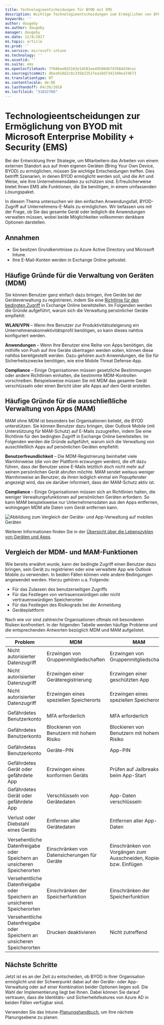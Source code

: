 ```yaml
---
title: Technologieentscheidungen für BYOD mit EMS
description: Wichtige Technologieentscheidungen zum Ermöglichen von BYOD und Schutz von Unternehmensdaten mit Microsoft Enterprise Mobility + Security
keywords: ''
author: dougeby
ms.author: dougeby
manager: dougeby
ms.date: 12/8/2017
ms.topic: article
ms.prod: ''
ms.service: microsoft-intune
ms.technology: ''
ms.assetid: ''
ms.suite: ems
ms.openlocfilehash: 7fb86ae8d3163e14581ee495004b74f684d30cec
ms.sourcegitcommit: dbea918d2c0c335b2251fea18d7341340eafd673
ms.translationtype: HT
ms.contentlocale: de-DE
ms.lasthandoff: 04/26/2018
ms.locfileid: "31832766"
---
```

# <a name="technology-decisions-for-enabling-byod-with-microsoft-enterprise-mobility--security-ems"></a>Technologieentscheidungen zur Ermöglichung von BYOD mit Microsoft Enterprise Mobility + Security (EMS)

Bei der Entwicklung Ihrer Strategie, um Mitarbeitern das Arbeiten von einem externen Standort aus auf ihren eigenen Geräten (Bring Your Own Device, BYOD) zu ermöglichen, müssen Sie wichtige Entscheidungen treffen. Dies betrifft Szenarien, in denen BYOD ermöglicht werden soll, und die Art und Weise, wie Ihre Unternehmensdaten zu schützen sind. Erfreulicherweise bietet Ihnen EMS alle Funktionen, die Sie benötigen, in einem umfassenden Lösungspaket.  

In diesem Thema untersuchen wir den einfachen Anwendungsfall, BYOD-Zugriff auf Unternehmens-E-Mails zu ermöglichen. Wir befassen uns mit der Frage, ob Sie das gesamte Gerät oder lediglich die Anwendungen verwalten müssen, wobei beide Möglichkeiten vollkommen denkbare Optionen darstellen.

## <a name="assumptions"></a>Annahmen
* Sie besitzen Grundkenntnisse zu Azure Active Directory und Microsoft Intune.
* Ihre E-Mail-Konten werden in Exchange Online gehostet.

## <a name="common-reasons-to-manage-the-device-mdm"></a>Häufige Gründe für die Verwaltung von Geräten (MDM)
Sie können Benutzer ganz einfach dazu bringen, ihre Geräte bei der Geräteverwaltung zu registrieren, indem Sie eine [Richtlinie für den bedingten Zugriff](https://docs.microsoft.com/azure/active-directory/active-directory-conditional-access-azure-portal) in Exchange Online bereitstellen. Im Folgenden werden die Gründe aufgeführt, warum sich die Verwaltung persönlicher Geräte empfiehlt:

**WLAN/VPN** – Wenn Ihre Benutzer zur Produktivitätssteigerung ein Unternehmenskonnektivitätsprofil benötigen, so kann dieses nahtlos konfiguriert werden.

**Anwendungen** – Wenn Ihre Benutzer eine Reihe von Apps benötigen, die mithilfe von Push auf ihre Geräte übertragen werden sollen, können diese nahtlos bereitgestellt werden. Dazu gehören auch Anwendungen, die Sie für Sicherheitszwecke benötigen, wie eine Mobile Threat Defense-App.

**Compliance** – Einige Organisationen müssen gesetzliche Bestimmungen oder andere Richtlinien einhalten, die bestimmte MDM-Kontrollen vorschreiben. Beispielsweise müssen Sie mit MDM das gesamte Gerät verschlüsseln oder einen Bericht über alle Apps auf dem Gerät erstellen.

## <a name="common-reasons-to-only-manage-the-apps-mam"></a>Häufige Gründe für die ausschließliche Verwaltung von Apps (MAM)
MAM ohne MDM ist besonders bei Organisationen beliebt, die BYOD unterstützen. Sie können Benutzer dazu bringen, über Outlook Mobile (mit Unterstützung für MAM-Schutz) auf E-Mails zuzugreifen, indem Sie eine Richtlinie für den bedingten Zugriff in Exchange Online bereitstellen. Im Folgenden werden die Gründe aufgeführt, warum sich die Verwaltung von ausschließlich Apps auf persönlichen Geräten empfiehlt:

**Benutzerfreundlichkeit** – Die MDM-Registrierung beinhaltet viele Warnhinweise (die von der Plattform erzwungen werden), die oft dazu führen, dass der Benutzer seine E-Mails letztlich doch nicht mehr auf seinem persönlichen Gerät abrufen möchte. MAM sendet weitaus weniger Warnhinweise an Benutzer, da ihnen lediglich einmal ein Popupfenster angezeigt wird, das sie darüber informiert, dass der MAM-Schutz aktiv ist.

**Compliance** – Einige Organisationen müssen sich an Richtlinien halten, die weniger Verwaltungsfunktionen auf persönlichen Geräten erfordern. So kann MAM beispielsweise nur Unternehmensdaten aus den Apps entfernen, wohingegen MDM alle Daten vom Gerät entfernen kann.

![Abbildung zum Vergleich der Geräte- und App-Verwaltung auf mobilen Geräten](./media/byod-app-device-mgmt.png)

Weiterer Informationen finden Sie in der [Übersicht über die Lebenszyklen von Geräten und Apps](introduction-device-app-lifecycles.md).

## <a name="mdm-vs-mam-capability-comparison"></a>Vergleich der MDM- und MAM-Funktionen
Wie bereits erwähnt wurde, kann der bedingte Zugriff einen Benutzer dazu bringen, sein Gerät zu registrieren oder eine verwaltete App wie Outlook Mobile zu verwenden. In beiden Fällen können viele andere Bedingungen angewendet werden. Hierzu gehören u.a. Folgende:

* Für das Zulassen des benutzerseitigen Zugriffs
* Für das Festlegen von vertrauenswürdigen oder nicht vertrauenswürdigen Speicherorten
*   Für das Festlegen des Risikograds bei der Anmeldung
* Geräteplattform

Nach wie vor sind zahlreiche Organisationen oftmals mit besonderen Risiken konfrontiert.  In der folgenden Tabelle werden häufige Probleme und die entsprechenden Antworten bezüglich MDM und MAM aufgelistet.

| Problem   |   MDM  |   MAM  |
|------------|--------|--------|
|Nicht autorisierter Datenzugriff | Erzwingen von Gruppenmitgliedschaften | Erzwingen von Gruppenmitgliedschaften |
|Nicht autorisierter Datenzugriff | Erzwingen einer Geräteregistrierung | Erzwingen einer geschützten App |
|Nicht autorisierter Datenzugriff | Erzwingen eines speziellen Speicherorts | Erzwingen eines speziellen Speicherorts |
| | | |
|Gefährdetes Benutzerkonto| MFA erforderlich | MFA erforderlich|
|Gefährdetes Benutzerkonto | Blockieren von Benutzern mit hohem Risiko | Blockieren von Benutzern mit hohem Risiko |
|Gefährdetes Benutzerkonto | Geräte-PIN | App-PIN |
| | | |
| Gefährdetes Gerät oder gefährdete App | Erzwingen eines konformen Geräts | Prüfen auf Jailbreaks beim App-Start |
| Gefährdetes Gerät oder gefährdete App | Verschlüsseln von Gerätedaten | App-Daten verschlüsseln |
| | | |
|Verlust oder Diebstahl eines Geräts | Entfernen aller Gerätedaten | Entfernen aller App-Daten|
| | | |
| Versehentliche Datenfreigabe oder Speichern an unsicheren Speicherorten | Einschränken von Datensicherungen für Geräte | Einschränken von Vorgängen zum Ausschneiden, Kopieren bzw. Einfügen|
| Versehentliche Datenfreigabe oder Speichern an unsicheren Speicherorten | Einschränken der Speicherfunktion | Einschränken der Speicherfunktion |
|Versehentliche Datenfreigabe oder Speichern an unsicheren Speicherorten | Drucken deaktivieren | Nicht zutreffend|

## <a name="next-steps"></a>Nächste Schritte
Jetzt ist es an der Zeit zu entscheiden, ob BYOD in Ihrer Organisation ermöglicht und der Schwerpunkt dabei auf der Geräte- oder App-Verwaltung oder auf einer Kombination beider Optionen liegen soll. Die Wahl der Implementierung liegt bei Ihnen. Dabei können Sie darauf vertrauen, dass die Identitäts- und Sicherheitsfeatures von Azure AD in beiden Fällen verfügbar sind.  

Verwenden Sie das Intune-[Planungshandbuch](planning-guide.md), um Ihre nächste Planungsebene zu planen.
